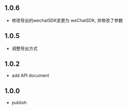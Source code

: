 ## 1.0.6
 - 修改导出的wechatSDK变更为 weChatSDK, 并修改了参数

## 1.0.5
 - 调整导出方式

## 1.0.2
 - add API document

## 1.0.0
 - publish
